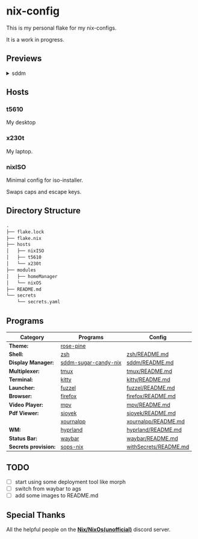 # nix-config

This is my personal flake for my nix-configs.

It is a work in progress.

## Previews

<details>
    <summary>sddm</summary>
    ![preview](.assets/sddm.png)
</details>

## Hosts

### t5610

My desktop

### x230t

My laptop.

### nixISO

Minimal config for iso-installer.

Swaps caps and escape keys.

## Directory Structure

```txt
.
├── flake.lock
├── flake.nix
├── hosts
│   ├── nixISO
│   ├── t5610
│   └── x230t
├── modules
│   ├── homeManager
│   └── nixOS
├── README.md
└── secrets
    └── secrets.yaml
```

## Programs

| Category               | Programs                                                                       | Config                                                          |
| ---------------------- | ------------------------------------------------------------------------------ | --------------------------------------------------------------- |
| **Theme:**             | [rose-pine](https://rosepinetheme.com)                                         |                                                                 |
| **Shell:**             | [zsh](https://www.zsh.org)                                                     | [zsh/README.md](./modules/homeManager/zsh/README.md)            |
| **Display Manager:**   | [sddm-sugar-candy-nix](https://gitlab.com/Zhaith-Izaliel/sddm-sugar-candy-nix) | [sddm/README.md](./modules/nixOS/sddm/README.md)                |
| **Multiplexer:**       | [tmux](https://github.com/tmux/tmux)                                           | [tmux/README.md](./modules/homeManager/tmux/README.md)          |
| **Terminal:**          | [kitty](https://github.com/kovidgoyal/kitty)                                   | [kitty/README.md](./modules/homeManager/kitty/README.md)        |
| **Launcher:**          | [fuzzel](https://codeberg.org/dnkl/fuzzel)                                     | [fuzzel/README.md](./modules/homeManager/fuzzel/README.md)      |
| **Browser:**           | [firefox](https://firefox-source-docs.mozilla.org/contributing/index.html)     | [firefox/README.md](./modules/homeManager/firefox/README.md)    |
| **Video Player:**      | [mpv](https://mpv.io/)                                                         | [mpv/README.md](./modules/homeManager/mpv/README.md)            |
| **Pdf Viewer:**        | [sioyek](https://sioyek.info)                                                  | [sioyek/README.md](./modules/homeManager/sioyek/README.md)      |
|                        | [xournalpp](https://github.com/xournalpp/xournalpp)                            | [xournalpp/README.md](.modules/homeManager/xournalpp/README.md) |
| **WM:**                | [hyprland](https://github.com/hyprwm/Hyprland)                                 | [hyprland/README.md](./modules/homeManager/hyprland/README.md)  |
| **Status Bar:**        | [waybar](https://github.com/Alexays/Waybar)                                    | [waybar/README.md](./modules/homeManager/waybar/README.md)      |
| **Secrets provision:** | [sops-nix](https://github.com/Mic92/sops-nix)                                  | [withSecrets/README.md](./modules/nixOS/withSecrets/README.md)  |

## TODO

- [ ] start using some deployment tool like morph
- [ ] switch from waybar to ags
- [ ] add some images to README.md

## Special Thanks

All the helpful people on the [**Nix/NixOs(unofficial)**](https://discord.gg/JQTUJdmG) discord server.
